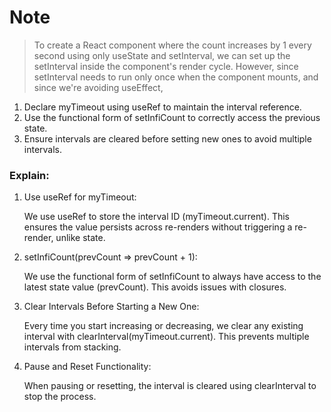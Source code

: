 # Note

> To create a React component where the count increases by 1 every second using only useState and setInterval, we can set up the setInterval inside the component's render cycle. However, since setInterval needs to run only once when the component mounts, and since we're avoiding useEffect,

1. Declare myTimeout using useRef to maintain the interval reference.
2. Use the functional form of setInfiCount to correctly access the previous state.
3. Ensure intervals are cleared before setting new ones to avoid multiple intervals.


### Explain:

1. Use useRef for myTimeout:

    We use useRef to store the interval ID (myTimeout.current). This ensures the value persists across re-renders without triggering a re-render, unlike state.

2. setInfiCount(prevCount => prevCount + 1):

    We use the functional form of setInfiCount to always have access to the latest state value (prevCount). This avoids issues with closures.

3. Clear Intervals Before Starting a New One:

    Every time you start increasing or decreasing, we clear any existing interval with clearInterval(myTimeout.current). This prevents multiple intervals from stacking.

4. Pause and Reset Functionality:

    When pausing or resetting, the interval is cleared using clearInterval to stop the process.